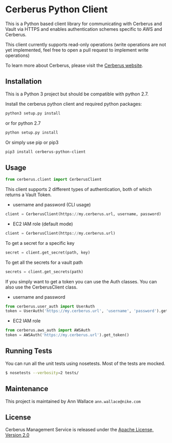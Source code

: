# Cerberus Python Client

This is a Python based client library for communicating with Cerberus and Vault via HTTPS and enables authentication schemes specific
to AWS and Cerberus.

This client currently supports read-only operations (write operations are not yet implemented, feel free to open a
pull request to implement write operations)

To learn more about Cerberus, please visit the [Cerberus website](http://engineering.nike.com/cerberus/).

## Installation
This is a Python 3 project but should be compatible with python 2.7.

Install the cerberus python client and required python packages:
```bash
python3 setup.py install
```
or for python 2.7
```bash
python setup.py install
```

Or simply use pip or pip3
```bash
pip3 install cerberus-python-client
```

## Usage

```python
from cerberus.client import CerberusClient
```
This client supports 2 different types of authentication, both of which returns a Vault Token.

* username and password (CLI usage)
```python
client = CerberusClient(https://my.cerberus.url, username, password)
```

* EC2 IAM role (default mode)
```python
client = CerberusClient(https://my.cerberus.url)
```

To get a secret for a specific key
```python
secret = client.get_secret(path, key)
```

To get all the secrets for a vault path
```python
secrets = client.get_secrets(path)
```

If you simply want to get a token you can use the Auth classes.
You can also use the CerberusClient class.

* username and password
```python
from cerberus.user_auth import UserAuth
token = UserAuth('https://my.cerberus.url', 'username', 'password').get_token()'
```

* EC2 IAM role
```python
from cerberus.aws_auth import AWSAuth
token = AWSAuth('https://my.cerberus.url').get_token()
```

## Running Tests

You can run all the unit tests using nosetests. Most of the tests are mocked.

```bash
$ nosetests --verbosity=2 tests/
```

## Maintenance
This project is maintained by Ann Wallace `ann.wallace@nike.com`

## License

Cerberus Management Service is released under the [Apache License, Version 2.0](http://www.apache.org/licenses/LICENSE-2.0)

[travis]:https://travis-ci.org/Nike-Inc/cerberus-management-service
[travis img]:https://api.travis-ci.org/Nike-Inc/cerberus-management-service.svg?branch=master

[license]:LICENSE.txt
[license img]:https://img.shields.io/badge/License-Apache%202-blue.svg
